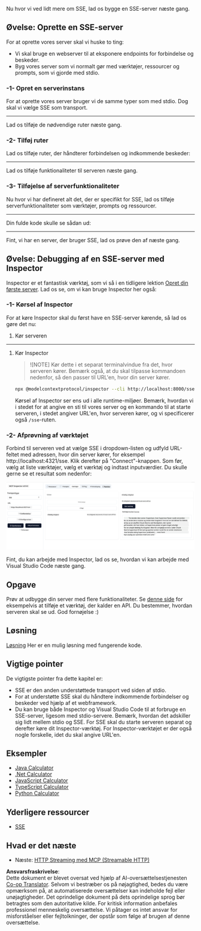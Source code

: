 <!--
CO_OP_TRANSLATOR_METADATA:
{
  "original_hash": "d90ca3d326c48fab2ac0ebd3a9876f59",
  "translation_date": "2025-07-13T19:56:50+00:00",
  "source_file": "03-GettingStarted/05-sse-server/README.md",
  "language_code": "da"
}
-->
Nu hvor vi ved lidt mere om SSE, lad os bygge en SSE-server næste gang.

## Øvelse: Oprette en SSE-server

For at oprette vores server skal vi huske to ting:

- Vi skal bruge en webserver til at eksponere endpoints for forbindelse og beskeder.
- Byg vores server som vi normalt gør med værktøjer, ressourcer og prompts, som vi gjorde med stdio.

### -1- Opret en serverinstans

For at oprette vores server bruger vi de samme typer som med stdio. Dog skal vi vælge SSE som transport.

---

Lad os tilføje de nødvendige ruter næste gang.

### -2- Tilføj ruter

Lad os tilføje ruter, der håndterer forbindelsen og indkommende beskeder:

---

Lad os tilføje funktionaliteter til serveren næste gang.

### -3- Tilføjelse af serverfunktionaliteter

Nu hvor vi har defineret alt det, der er specifikt for SSE, lad os tilføje serverfunktionaliteter som værktøjer, prompts og ressourcer.

---

Din fulde kode skulle se sådan ud:

---

Fint, vi har en server, der bruger SSE, lad os prøve den af næste gang.

## Øvelse: Debugging af en SSE-server med Inspector

Inspector er et fantastisk værktøj, som vi så i en tidligere lektion [Opret din første server](/03-GettingStarted/01-first-server/README.md). Lad os se, om vi kan bruge Inspector her også:

### -1- Kørsel af Inspector

For at køre Inspector skal du først have en SSE-server kørende, så lad os gøre det nu:

1. Kør serveren

---

1. Kør Inspector

    > ![NOTE]
    > Kør dette i et separat terminalvindue fra det, hvor serveren kører. Bemærk også, at du skal tilpasse kommandoen nedenfor, så den passer til URL'en, hvor din server kører.

    ```sh
    npx @modelcontextprotocol/inspector --cli http://localhost:8000/sse --method tools/list
    ```

    Kørsel af Inspector ser ens ud i alle runtime-miljøer. Bemærk, hvordan vi i stedet for at angive en sti til vores server og en kommando til at starte serveren, i stedet angiver URL'en, hvor serveren kører, og vi specificerer også `/sse`-ruten.

### -2- Afprøvning af værktøjet

Forbind til serveren ved at vælge SSE i dropdown-listen og udfyld URL-feltet med adressen, hvor din server kører, for eksempel http://localhost:4321/sse. Klik derefter på "Connect"-knappen. Som før, vælg at liste værktøjer, vælg et værktøj og indtast inputværdier. Du skulle gerne se et resultat som nedenfor:

![SSE Server kørende i inspector](../../../../translated_images/sse-inspector.d86628cc597b8fae807a31d3d6837842f5f9ee1bcc6101013fa0c709c96029ad.da.png)

Fint, du kan arbejde med Inspector, lad os se, hvordan vi kan arbejde med Visual Studio Code næste gang.

## Opgave

Prøv at udbygge din server med flere funktionaliteter. Se [denne side](https://api.chucknorris.io/) for eksempelvis at tilføje et værktøj, der kalder en API. Du bestemmer, hvordan serveren skal se ud. God fornøjelse :)

## Løsning

[Løsning](./solution/README.md) Her er en mulig løsning med fungerende kode.

## Vigtige pointer

De vigtigste pointer fra dette kapitel er:

- SSE er den anden understøttede transport ved siden af stdio.
- For at understøtte SSE skal du håndtere indkommende forbindelser og beskeder ved hjælp af et webframework.
- Du kan bruge både Inspector og Visual Studio Code til at forbruge en SSE-server, ligesom med stdio-servere. Bemærk, hvordan det adskiller sig lidt mellem stdio og SSE. For SSE skal du starte serveren separat og derefter køre dit Inspector-værktøj. For Inspector-værktøjet er der også nogle forskelle, idet du skal angive URL'en.

## Eksempler

- [Java Calculator](../samples/java/calculator/README.md)
- [.Net Calculator](../../../../03-GettingStarted/samples/csharp)
- [JavaScript Calculator](../samples/javascript/README.md)
- [TypeScript Calculator](../samples/typescript/README.md)
- [Python Calculator](../../../../03-GettingStarted/samples/python)

## Yderligere ressourcer

- [SSE](https://developer.mozilla.org/en-US/docs/Web/API/Server-sent_events)

## Hvad er det næste

- Næste: [HTTP Streaming med MCP (Streamable HTTP)](../06-http-streaming/README.md)

**Ansvarsfraskrivelse**:  
Dette dokument er blevet oversat ved hjælp af AI-oversættelsestjenesten [Co-op Translator](https://github.com/Azure/co-op-translator). Selvom vi bestræber os på nøjagtighed, bedes du være opmærksom på, at automatiserede oversættelser kan indeholde fejl eller unøjagtigheder. Det oprindelige dokument på dets oprindelige sprog bør betragtes som den autoritative kilde. For kritisk information anbefales professionel menneskelig oversættelse. Vi påtager os intet ansvar for misforståelser eller fejltolkninger, der opstår som følge af brugen af denne oversættelse.